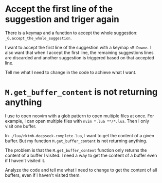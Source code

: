 # Accept the first line of the suggestion and triger again

There is a keymap and a function to accept the whole suggestion: `_G.accept_the_whole_suggestion`.

I want to accept the first line of the suggestion with a keymap `<M-Down>`.
I also want that when I accept the first line, the remaining suggestions lines are discarded and another suggestion is triggered based on that accepted line.

Tell me what I need to change in the code to achieve what I want.

# `M.get_buffer_content` is not returning anything

I use to open neovim with a glob pattern to open multiple files at once.
For example, I can open multiple files with `nvim *.lua **/*.lua`. 
Then I only visit one buffer.

In `./lua/rktmb-deepseek-complete.lua`, I want to get the content of a given buffer.
But my function `M.get_buffer_content` is not returning anything.

The problem is that the `M.get_buffer_content` function only returns the content of a buffer I visited.
I need a way to get the content of a buffer even if I haven't visited it.

Analyze the code and tell me what I need to change to get the content of all buffers, even if I haven't visited them.
